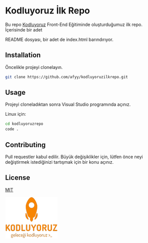 # Kodluyoruz İlk Repo

Bu repo [Kodluyoruz](https://www.kodluyoruz.org/) Front-End Eğitiminde oluşturduğumuz ilk repo. İçerisinde bir adet

README dosyası, bir adet de index.html barındırıyor.

## Installation

Öncelikle projeyi clonelayın.

```bash
git clone https://github.com/afyy/kodluyoruzilkrepo.git
```

## Usage

Projeyi cloneladıktan sonra Visual Studio programında açınız.

Linux için:

```bash
cd kodluyoruzrepo
code .
```

## Contributing

Pull requestler kabul edilir. Büyük değişiklikler için, lütfen önce neyi değiştirmek istediğinizi tartışmak için bir konu açınız.

## License

[MIT]()

![kodluyoruz](https://github.com/afyy/kodluyoruzilkrepo/blob/main/resim.png)
